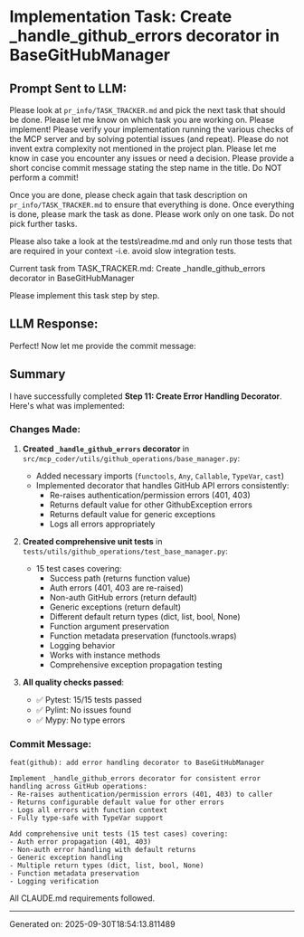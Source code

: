 # Implementation Task: Create _handle_github_errors decorator in BaseGitHubManager

## Prompt Sent to LLM:
Please look at `pr_info/TASK_TRACKER.md` and pick the next task that should be done.
Please let me know on which task you are working on.
Please implement!
Please verify your implementation running the various checks of the MCP server and by solving potential issues (and repeat).
Please do not invent extra complexity not mentioned in the project plan.
Please let me know in case you encounter any issues or need a decision.
Please provide a short concise commit message stating the step name in the title. Do NOT perform a commit!

Once you are done, please check again that task description on `pr_info/TASK_TRACKER.md` to ensure that everything is done.
Once everything is done, please mark the task as done.
Please work only on one task. Do not pick further tasks.

Please also take a look at the tests\readme.md and only run those tests that are required in your context -i.e. avoid slow integration tests.

Current task from TASK_TRACKER.md: Create _handle_github_errors decorator in BaseGitHubManager

Please implement this task step by step.

## LLM Response:
Perfect! Now let me provide the commit message:

## Summary

I have successfully completed **Step 11: Create Error Handling Decorator**. Here's what was implemented:

### Changes Made:

1. **Created `_handle_github_errors` decorator** in `src/mcp_coder/utils/github_operations/base_manager.py`:
   - Added necessary imports (`functools`, `Any`, `Callable`, `TypeVar`, `cast`)
   - Implemented decorator that handles GitHub API errors consistently:
     - Re-raises authentication/permission errors (401, 403)
     - Returns default value for other GithubException errors
     - Returns default value for generic exceptions
     - Logs all errors appropriately

2. **Created comprehensive unit tests** in `tests/utils/github_operations/test_base_manager.py`:
   - 15 test cases covering:
     - Success path (returns function value)
     - Auth errors (401, 403 are re-raised)
     - Non-auth GitHub errors (return default)
     - Generic exceptions (return default)
     - Different default return types (dict, list, bool, None)
     - Function argument preservation
     - Function metadata preservation (functools.wraps)
     - Logging behavior
     - Works with instance methods
     - Comprehensive exception propagation testing

3. **All quality checks passed**:
   - ✅ Pytest: 15/15 tests passed
   - ✅ Pylint: No issues found
   - ✅ Mypy: No type errors

### Commit Message:

```
feat(github): add error handling decorator to BaseGitHubManager

Implement _handle_github_errors decorator for consistent error handling across GitHub operations:
- Re-raises authentication/permission errors (401, 403) to caller
- Returns configurable default value for other errors
- Logs all errors with function context
- Fully type-safe with TypeVar support

Add comprehensive unit tests (15 test cases) covering:
- Auth error propagation (401, 403)
- Non-auth error handling with default returns
- Generic exception handling
- Multiple return types (dict, list, bool, None)
- Function metadata preservation
- Logging verification
```

All CLAUDE.md requirements followed.

---
Generated on: 2025-09-30T18:54:13.811489